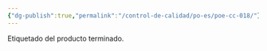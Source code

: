 ```yaml
---
{"dg-publish":true,"permalink":"/control-de-calidad/po-es/poe-cc-018/"}
---
```


Etiquetado del producto terminado.